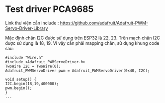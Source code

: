 # Test driver PCA9685
Link thư viện cần include : https://github.com/adafruit/Adafruit-PWM-Servo-Driver-Library

Mặc định chân I2C được sử dụng trên ESP32 là 22, 23. Trên mạch chân I2C được sử dụng là 18, 19. Vì vậy cần phải mapping chân, sử dụng khung code sau:

```
#include "Wire.h"
#include <Adafruit_PWMServoDriver.h>
TwoWire I2C = TwoWire(0);
Adafruit_PWMServoDriver pwm = Adafruit_PWMServoDriver(0x40, I2C);

void setup() {
I2C.begin(18,19,400000);
pwm.begin();
}
...
```
